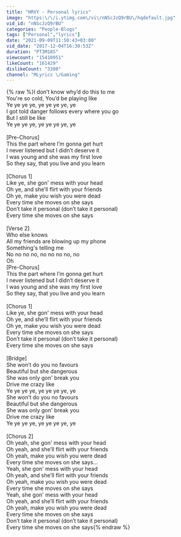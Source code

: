 ```yaml
---
title: "HRVY - Personal lyrics"
image: "https:\/\/i.ytimg.com\/vi\/nNScJzQ9rBU\/hqdefault.jpg"
vid_id: "nNScJzQ9rBU"
categories: "People-Blogs"
tags: ["Personal","lyrics"]
date: "2021-09-09T11:50:43+03:00"
vid_date: "2017-12-04T16:30:53Z"
duration: "PT3M18S"
viewcount: "15410951"
likeCount: "161429"
dislikeCount: "3380"
channel: "MLyrics \/Gaming"
---
```

{% raw %}I don’t know why’d do this to me<br />You're so cold, You’d be playing like<br />Ye ye ye ye, ye ye ye ye, ye<br />I got told danger follows every where you go<br />But I still be like<br />Ye ye ye ye, ye ye ye ye, ye<br /><br />[Pre-Chorus]<br />This the part where I’m gonna get hurt<br />I never listened but I didn’t deserve it<br />I was young and she was my first love<br />So they say, that you live and you learn<br /><br />[Chorus 1]<br />Like ye, she gon' mess with your head<br />Oh ye, and she’ll flirt with your friends<br />Oh ye, make you wish you were dead<br />Every time she moves on she says<br />Don’t take it personal (don’t take it personal)<br />Every time she moves on she says<br /><br />[Verse 2]<br />Who else knows<br />All my friends are blowing up my phone<br />Something's telling me<br />No no no no, no no no no, no<br />Oh<br />[Pre-Chorus]<br />This the part where I’m gonna get hurt<br />I never listened but I didn’t deserve it<br />I was young and she was my first love<br />So they say, that you live and you learn<br /><br />[Chorus 1]<br />Like ye, she gon' mess with your head<br />Oh ye, and she’ll flirt with your friends<br />Oh ye, make you wish you were dead<br />Every time she moves on she says<br />Don’t take it personal (don’t take it personal)<br />Every time she moves on she says<br /><br />[Bridge]<br />She won’t do you no favours<br />Beautiful but she dangerous<br />She was only gon' break you<br />Drive me crazy like<br />Ye ye ye ye, ye ye ye ye, ye<br />She won’t do you no favours<br />Beautiful but she dangerous<br />She was only gon' break you<br />Drive me crazy like<br />Ye ye ye ye, ye ye ye ye, ye<br /><br />[Chorus 2]<br />Oh yeah, she gon' mess with your head<br />Oh yeah, and she’ll flirt with your friends<br />Oh yeah, make you wish you were dead<br />Every time she moves on she says...<br />Yeah, she gon' mess with your head<br />Oh yeah, and she’ll flirt with your friends<br />Oh yeah, make you wish you were dead<br />Every time she moves on she says<br />Yeah, she gon' mess with your head<br />Oh yeah, and she’ll flirt with your friends<br />Oh yeah, make you wish you were dead<br />Every time she moves on she says<br />Don’t take it personal (don’t take it personal)<br />Every time she moves on she says{% endraw %}
